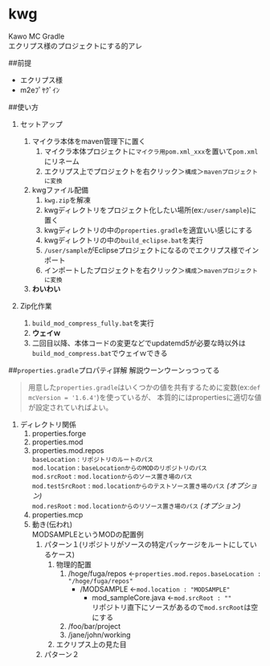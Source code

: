 kwg
===
Kawo MC Gradle	
エクリプス様のプロジェクトにする的アレ

##前提
* エクリプス様
* m2eﾌﾟﾔｸﾞｲﾝ

##使い方
1. セットアップ
	1. マイクラ本体をmaven管理下に置く
		1. マイクラ本体プロジェクトに`マイクラ用pom.xml_xxx`を置いて`pom.xml`にリネーム
		2. エクリプス上でプロジェクトを右クリック＞`構成`＞`mavenプロジェクトに変換`
	2. kwgファイル配備
		1. `kwg.zip`を解凍
		2. kwgディレクトリをプロジェクト化したい場所(ex:`/user/sample`)に置く
		3. kwgディレクトリの中の`properties.gradle`を適宜いい感じにする
		4. kwgディレクトリの中の`build_eclipse.bat`を実行
		5. `/user/sample`がEclipseプロジェクトになるのでエクリプス様でインポート
		6. インポートしたプロジェクトを右クリック＞`構成`＞`mavenプロジェクトに変換`
	3. **わいわい**

2. Zip化作業
	1. `build_mod_compress_fully.bat`を実行
	2. **ウェイｗ**
	3. 二回目以降、本体コードの変更などでupdatemd5が必要な時以外は`build_mod_compress.bat`でウェイｗできる

##`properties.gradle`プロパティ詳解
解説ウーンウーンっつってる

> 用意した`properties.gradle`はいくつかの値を共有するために変数(ex:`def mcVersion = '1.6.4'`)を使っているが、
本質的にはpropertiesに適切な値が設定されていればよい。

1. ディレクトリ関係
	1. properties.forge
	2. properties.mod
	3. properties.mod.repos  
		`baseLocation` : `リポジトリのルートのパス`  
		`mod.location` : `baseLocationからのMODのリポジトリのパス`  
		`mod.srcRoot` : `mod.locationからのソース置き場のパス`  
		`mod.testSrcRoot` : `mod.locationからのテストソース置き場のパス` *(オプション)*  
		`mod.resRoot` : `mod.locationからのリソース置き場のパス`  *(オプション)*
	4. properties.mcp
	5. 動き(伝われ)  
	MODSAMPLEというMODの配置例
		1. パターン１(リポジトリがソースの特定パッケージをルートにしているケース)
			1. 物理的配置
				1. /hoge/fuga/repos <-`properties.mod.repos.baseLocation : "/hoge/fuga/repos"`  
					* /MODSAMPLE  <-`mod.location : "MODSAMPLE"`  
						* mod_sampleCore.java <-`mod.srcRoot : ""`  
						リポジトリ直下にソースがあるので`mod.srcRoot`は空にする
				2. /foo/bar/project
				3. /jane/john/working
			2. エクリプス上の見た目
		2. パターン２
